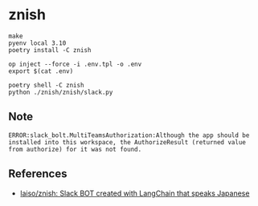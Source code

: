 # znish

```shell
make
pyenv local 3.10
poetry install -C znish

op inject --force -i .env.tpl -o .env
export $(cat .env)

poetry shell -C znish
python ./znish/znish/slack.py
```

## Note

```terminal
ERROR:slack_bolt.MultiTeamsAuthorization:Although the app should be installed into this workspace, the AuthorizeResult (returned value from authorize) for it was not found.
```

## References

- [laiso/znish: Slack BOT created with LangChain that speaks Japanese](https://github.com/laiso/znish)

